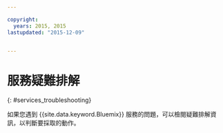 ```yaml
---

copyright:
  years: 2015, 2015  
lastupdated: "2015-12-09"


---
```


# 服務疑難排解
{: #services_troubleshooting}


如果您遇到 {{site.data.keyword.Bluemix}} 服務的問題，可以檢閱疑難排解資訊，以判斷要採取的動作。
